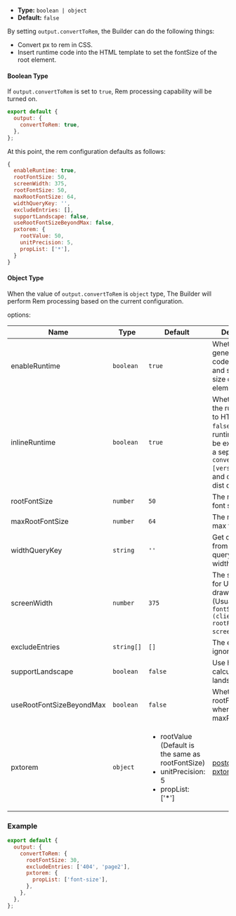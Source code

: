 - **Type:** `boolean | object`
- **Default:** `false`

By setting `output.convertToRem`, the Builder can do the following things:

- Convert px to rem in CSS.
- Insert runtime code into the HTML template to set the fontSize of the root element.

#### Boolean Type

If `output.convertToRem` is set to `true`, Rem processing capability will be turned on.

```js
export default {
  output: {
    convertToRem: true,
  },
};
```

At this point, the rem configuration defaults as follows:

```js
{
  enableRuntime: true,
  rootFontSize: 50,
  screenWidth: 375,
  rootFontSize: 50,
  maxRootFontSize: 64,
  widthQueryKey: '',
  excludeEntries: [],
  supportLandscape: false,
  useRootFontSizeBeyondMax: false,
  pxtorem: {
    rootValue: 50,
    unitPrecision: 5,
    propList: ['*'],
  }
}
```

#### Object Type

When the value of `output.convertToRem` is `object` type, The Builder will perform Rem processing based on the current configuration.

options:

| Name                     | Type       | Default                                                                                                              | Description                                                                                                                                                                        |
| ------------------------ | ---------- | -------------------------------------------------------------------------------------------------------------------- | ---------------------------------------------------------------------------------------------------------------------------------------------------------------------------------- |
| enableRuntime            | `boolean`  | `true`                                                                                                               | Whether to generate runtime code to calculate and set the font size of the root element                                                                                            |
| inlineRuntime            | `boolean`  | `true`                                                                                                               | Whether to inline the runtime code to HTML. If set to `false`, the runtime code will be extracted into a separate `convert-rem.[version].js` file and output to the dist directory |
| rootFontSize             | `number`   | `50`                                                                                                                 | The root element font size                                                                                                                                                         |
| maxRootFontSize          | `number`   | `64`                                                                                                                 | The root element max font size                                                                                                                                                     |
| widthQueryKey            | `string`   | `'' `                                                                                                                | Get clientWidth from the url query based on widthQueryKey                                                                                                                          |
| screenWidth              | `number`   | `375`                                                                                                                | The screen width for UI design drawings (Usually, `fontSize = (clientWidth * rootFontSize) / screenWidth`)                                                                         |
| excludeEntries           | `string[]` | `[]`                                                                                                                 | The entries to ignore                                                                                                                                                              |
| supportLandscape         | `boolean`  | `false`                                                                                                              | Use height to calculate rem in landscape                                                                                                                                           |
| useRootFontSizeBeyondMax | `boolean`  | `false`                                                                                                              | Whether to use rootFontSize when large than maxRootFontSize                                                                                                                        |
| pxtorem                  | `object`   | <ul><li>rootValue (Default is the same as rootFontSize) </li><li>unitPrecision: 5 </li><li>propList: ['*']</li></ul> | [postcss-pxtorem](https://github.com/cuth/postcss-pxtorem#options) options                                                                                                         |

### Example

```js
export default {
  output: {
    convertToRem: {
      rootFontSize: 30,
      excludeEntries: ['404', 'page2'],
      pxtorem: {
        propList: ['font-size'],
      },
    },
  },
};
```
